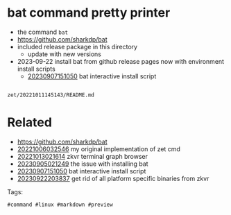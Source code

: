 # bat command pretty printer

- the command `bat`
- https://github.com/sharkdp/bat
- included release package in this directory
  - update with new versions
- 2023-09-22 install bat from github release pages now with environment install scripts
  - [20230907151050](/zet/20230907151050/README.md) bat interactive install script

```
```

` zet/20221011145143/README.md `

# Related

- https://github.com/sharkdp/bat
- [20221006032546](/zet/20221006032546/README.md) my original implementation of zet cmd
- [20221013021614](/zet/20221013021614/README.md) zkvr terminal graph browser
- [20230905021249](/zet/20230905021249/README.md) the issue with installing bat
- [20230907151050](/zet/20230907151050/README.md) bat interactive install script
- [20230922203837](/zet/20230922203837/README.md) get rid of all platform specific binaries from zkvr

Tags:

    #command #linux #markdown #preview
